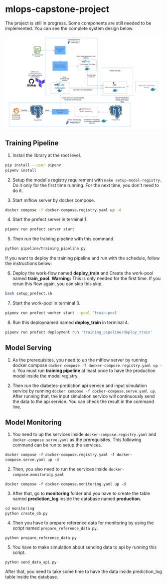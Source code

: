 # mlops-capstone-project

The project is still in progress. Some components are still needed to be implemented. You can see the complete system design below.

<img src="docs/system_design.png" width="500" height="300"><br>

## Training Pipeline


1. Install the library at the root level.

```bash
pip install --user pipenv
pipenv install
```

2. Setup the model's registry requirement with `make setup-model-registry`. Do it only for the first time running. For the next time, you don't need to do it.

3. Start mlflow server by docker compose.

```bash
docker compose -f docker-compose.registry.yaml up -d
```

4. Start the prefect server in terminal 1.
```bash
pipenv run prefect server start
```

5. Then run the training pipeline with this command.
```bash
python pipeline/training_pipeline.py
```

If you want to deploy the training pipeline and run with the schedule, follow the instructions below:

6. Deploy the work-flow named **deploy_train** and Create the work-pool named **train_pool**. **Warning:** This is only needed for the first time. If you rerun this flow again, you can skip this skip.
```bash
bash setup_prefect.sh
```

7. Start the work-pool in terminal 3. 
```bash
pipenv run prefect worker start --pool 'train-pool'
```

8. Run this deploynamed named **deploy_train** in terminal 4. 
```bash
pipenv run prefect deployment run 'training_pipeline/deploy_train'
```

## Model Serving

1. As the prerequisites, you need to up the mlflow server by running docker compose `docker compose -f docker-compose.registry.yaml up -d`. You must run **training pipeline** at least once to have the production model inside the model registry.

2. Then run the diabetes-prediction api service and input simulation service by running `docker compose -f docker-compose.serve.yaml up`. After running that, the input simulation service will continuously send the data to the api service. You can check the result in the command line.

## Model Monitoring

1. You need to up the services inside `docker-compose.registry.yaml` and `docker-compose.serve.yaml` as the prerequisites. This following command can be run to setup the services.
```shell
docker compose -f docker-compose.registry.yaml -f docker-compose.serve.yaml up -d
```

2. Then, you also need to run the services inside `docker-compose.monitoring.yaml`
```shell
docker compose -f docker-compose.monitoring.yaml up -d
```

3. After that, go to **monitoring** folder and  you have to create the table named **prediction_log** inside the database named **production**. 
```shell
cd monitoring
python create_db.py
```

4. Then you have to prepare reference data for monitoring by using the script named `prepare_reference_data.py`.
```shell
python prepare_reference_data.py
```

5. You have to make simulation about sending data to api by running this script.
```shell
python send_data_api.py
```

After that, you need to take some time to have the data inside prediction_log table inside the database.




